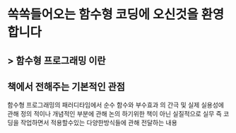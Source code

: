# 쏙쏙들어오는 함수형 코딩에 오신것을 환영합니다

## > 함수형 프로그래밍 이란

## **책에서 전해주는 기본적인 관점**

함수형 프로그래밍의 패러디타임에서 순수 함수와 부수효과 의 간극 및 실제 실용성에 관해 정의 적이나 개념적인 부분에 관해 논의 하기위한 책이 아닌 실질적으로 실무 즉 코딩을 작업하면서 적용할수있는 다양한방식들에 관해 전달하는 내용
